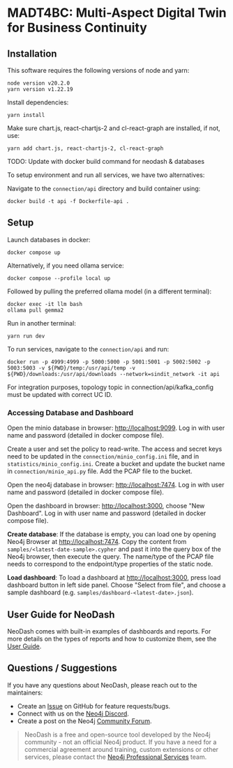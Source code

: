 # MADT4BC: Multi-Aspect Digital Twin for Business Continuity

## Installation

This software requires the following versions of node and yarn:

```
node version v20.2.0
yarn version v1.22.19
```

Install dependencies:

```
yarn install
```

Make sure chart.js, react-chartjs-2 and cl-react-graph are installed, if not, use:

```
yarn add chart.js, react-chartjs-2, cl-react-graph
```

TODO: Update with docker build command for neodash & databases

To setup environment and run all services, we have two alternatives:

Navigate to the `connection/api` directory and build container using:

```
docker build -t api -f Dockerfile-api .
```


## Setup

Launch databases in docker:

```
docker compose up
```
Alternatively, if you need ollama service:

```
docker compose --profile local up 
```

Followed by pulling the preferred ollama model (in a different terminal):

```
docker exec -it llm bash
ollama pull gemma2
```

Run in another terminal:

```
yarn run dev
```

To run services, navigate to the `connection/api` and run: 

```
docker run -p 4999:4999 -p 5000:5000 -p 5001:5001 -p 5002:5002 -p 5003:5003 -v ${PWD}/temp:/usr/api/temp -v ${PWD}/downloads:/usr/api/downloads --network=sindit_network -it api
```

For integration purposes, topology topic in connection/api/kafka_config must be updated with correct UC ID. 

### Accessing Database and Dashboard

Open the minio database in browser: [http://localhost:9099](http://localhost:9099).
Log in with user name and password (detailed in docker compose file).

Create a user and set the policy to read-write. The access and secret keys need to be updated in the `connection/minio_config.ini` file, and in `statistics/minio_config.ini`.
Create a bucket and update the bucket name in `connection/minio_api.py` file. Add the PCAP file to the bucket. 

Open the neo4j database in browser: [http://localhost:7474](http://localhost:7474).
Log in with user name and password (detailed in docker compose file).

Open the dashboard in browser: [http://localhost:3000](http://localhost:3000), choose "New Dashboard". 
Log in with user name and password (detailed in docker compose file).

**Create database**: If the database is empty, you can load one by opening Neo4j Browser at [http://localhost:7474](http:localhost:7474). Copy the content from `samples/<latest-date-sample>.cypher` and past it into the query box of the Neo4j browser, then execute the query. The name/type of the PCAP file needs to correspond to the endpoint/type properties of the static node. 

**Load dashboard**: To load a dashboard at [http://localhost:3000](http://localhost:3000), press load dashboard button in left side panel. Choose "Select from file", and choose a sample dashboard (e.g. `samples/dashboard-<latest-date>.json`).

## User Guide for NeoDash

NeoDash comes with built-in examples of dashboards and reports. For more details on the types of reports and how to customize them, see the [User Guide](
https://neo4j.com/labs/neodash/2.2/user-guide/).


## Questions / Suggestions

If you have any questions about NeoDash, please reach out to the maintainers:
- Create an [Issue](https://github.com/neo4j-labs/neodash/issues/new) on GitHub for feature requests/bugs.
- Connect with us on the [Neo4j Discord](https://neo4j.com/developer/discord/).
- Create a post on the Neo4j [Community Forum](https://community.neo4j.com/).

> NeoDash is a free and open-source tool developed by the Neo4j community - not an official Neo4j product. If you have a need for a commercial agreement around training, custom extensions or other services, please contact the [Neo4j Professional Services](https://neo4j.com/professional-services/) team.

